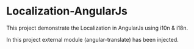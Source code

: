 # Localization-AngularJs

This project demonstrate the Localization in AngularJs using i10n & i18n.

In this project external module (angular-translate) has been injected. 
